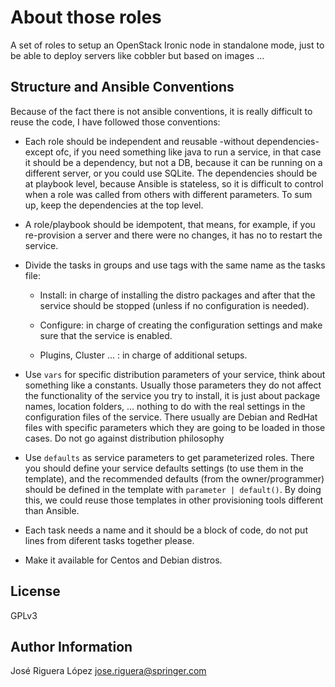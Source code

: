 About those roles
=================

A set of roles to setup an OpenStack Ironic node in standalone mode, 
just to be able to deploy servers like cobbler but based on images ...

Structure and Ansible Conventions
---------------------------------

Because of the fact there is not ansible conventions, it is really difficult
to reuse the code, I have followed those conventions:

 * Each role should be independent and reusable -without dependencies- 
   except ofc, if you need something like java to run a service, in that
   case it should be a dependency, but not a DB, because it can be 
   running on a different server, or you could use SQLite. The dependencies 
   should be at playbook level, because Ansible is stateless, so it is 
   difficult to control when a role was called from others with different
   parameters. To sum up, keep the dependencies at the top level.

 * A role/playbook should be idempotent, that means, for example, if you 
   re-provision a server and there were no changes, it has no to restart 
   the service.

 * Divide the tasks in groups and use tags with the same name as the
   tasks file:

   * Install: in charge of installing the distro packages and after
   that the service should be stopped (unless if no configuration is 
   needed).

   * Configure: in charge of creating the configuration settings and
   make sure that the service is enabled.

   * Plugins, Cluster ... : in charge of additional setups.

 * Use `vars` for specific distribution parameters of your service, 
   think about something like a constants. Usually those parameters they 
   do not affect the functionality of the service you try to install,
   it is just about package names, location folders, ... nothing to do 
   with the real settings in the configuration files of the service. 
   There usually are Debian and RedHat files with specific parameters which
   they are going to be loaded in those cases. Do not go against 
   distribution philosophy
  
 * Use `defaults` as service parameters to get parameterized roles. 
   There you should define your service defaults settings (to use them in 
   the template), and the recommended defaults (from the owner/programmer) 
   should be defined in the template with `parameter | default()`. By 
   doing this, we could reuse those templates in other provisioning tools 
   different than Ansible.

 * Each task needs a name and it should be a block of code, do not put
   lines from diferent tasks together please.

 * Make it available for Centos and Debian distros.


License
-------

GPLv3

Author Information
------------------

José Riguera López <jose.riguera@springer.com>
